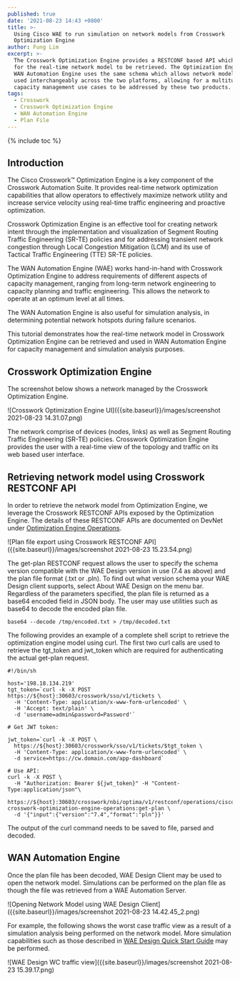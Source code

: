 ```yaml
---
published: true
date: '2021-08-23 14:43 +0800'
title: >-
  Using Cisco WAE to run simulation on network models from Crosswork
  Optimization Engine
author: Fung Lim
excerpt: >-
  The Crosswork Optimization Engine provides a RESTCONF based API which allows
  for the real-time network model to be retrieved. The Optimization Engine and
  WAN Automation Engine uses the same schema which allows network models to be
  used interchangeably across the two platforms, allowing for a multitude of
  capacity management use cases to be addressed by these two products.
tags:
  - Crosswork
  - Crosswork Optimization Engine
  - WAN Automation Engine
  - Plan File
---
```

{% include toc %}

## Introduction

The Cisco Crosswork™ Optimization Engine is a key component of the Crosswork Automation Suite. It 
provides real-time network optimization capabilities that allow operators to effectively maximize network utility and increase service velocity using real-time traffic engineering and proactive optimization.

Crosswork Optimization Engine is an effective tool for creating network intent through the implementation and visualization of Segment Routing Traffic Engineering (SR-TE) policies and for addressing transient network congestion through Local Congestion Mitigation (LCM) and its use of Tactical Traffic Engineering (TTE) SR-TE policies.

The WAN Automation Engine (WAE) works hand-in-hand with Crosswork Optimization Engine to address  requirements of different aspects of capacity management, ranging from long-term network engineering to capacity planning and traffic engineering. This allows the network to operate at an optimum level at all times.

The WAN Automation Engine is also useful for simulation analysis, in determining potential network hotspots during failure scenarios. 

This tutorial demonstrates how the real-time network model in Crosswork Optimization Engine can be retrieved and used in WAN Automation Engine for capacity management and simulation analysis purposes.

## Crosswork Optimization Engine

The screenshot below shows a network managed by the Crosswork Optimization Engine. 

![Crosswork Optimization Engine UI]({{site.baseurl}}/images/screenshot 2021-08-23 14.31.07.png)

The network comprise of devices (nodes, links) as well as Segment Routing Traffic Engineering (SR-TE) policies. Crosswork Optimization Engine provides the user with a real-time view of the topology and traffic on its web based user interface.

## Retrieving network model using Crosswork RESTCONF API

In order to retrieve the network model from Optimization Engine, we leverage the Crosswork RESTCONF APIs exposed by the Optimization Engine. The details of these RESTCONF APIs are documented on DevNet under [Optimization Engine Operations](https://developer.cisco.com/docs/crosswork/#!crosswork-optimization-engine-apis-2-0-release-apis-optimization-engine-operations).

![Plan file export using Crosswork RESTCONF API]({{site.baseurl}}/images/screenshot 2021-08-23 15.23.54.png)


The get-plan RESTCONF request allows the user to specify the schema version compatible with the WAE Design version in use (7.4 as above) and the plan file format (.txt or .pln). To find out what version schema your WAE Design client supports, select About WAE Design on the menu bar. Regardless of the parameters specified, the plan file is returned as a base64 encoded field in JSON body. The user may use utilities such as base64 to decode the encoded plan file.

```
base64 --decode /tmp/encoded.txt > /tmp/decoded.txt
```

The following provides an example of a complete shell script to retrieve the optimization engine model using curl. The first two curl calls are used to retrieve the tgt_token and jwt_token which are required for authenticating the actual get-plan request.


```
#!/bin/sh

host='198.18.134.219'
tgt_token=`curl -k -X POST https://${host}:30603/crosswork/sso/v1/tickets \
  -H 'Content-Type: application/x-www-form-urlencoded' \
  -H 'Accept: text/plain' \
  -d 'username=admin&password=Password'`

# Get JWT token:

jwt_token=`curl -k -X POST \
  https://${host}:30603/crosswork/sso/v1/tickets/$tgt_token \
  -H 'Content-Type: application/x-www-form-urlencoded' \
  -d service=https://cw.domain.com/app-dashboard`

# Use API:
curl -k -X POST \
  -H "Authorization: Bearer ${jwt_token}" -H "Content-Type:application/json"\
  https://${host}:30603/crosswork/nbi/optima/v1/restconf/operations/cisco-crosswork-optimization-engine-operations:get-plan \
  -d '{"input":{"version":"7.4","format":"pln"}}'

```

The output of the curl command needs to be saved to file, parsed and decoded.


## WAN Automation Engine

Once the plan file has been decoded, WAE Design Client may be used to open the network model. Simulations can be performed on the plan file as though the file was retrieved from a WAE Automation Server.

![Opening Network Model using WAE Design Client]({{site.baseurl}}/images/screenshot 2021-08-23 14.42.45_2.png)


For example, the following shows the worst case traffic view as a result of a simulation analysis being performed on the network model. More simulation capabilities such as those described in [WAE Design Quick Start Guide](https://developer.cisco.com/docs/wan-automation-engine/#!wae-design-quick-start-guide) may be performed.

![WAE Design WC traffic view]({{site.baseurl}}/images/screenshot 2021-08-23 15.39.17.png)
